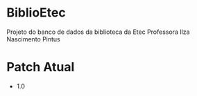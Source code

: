 # BiblioEtec
Projeto do banco de dados da biblioteca da Etec Professora Ilza Nascimento Pintus

# Patch Atual
- 1.0 
